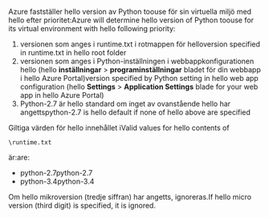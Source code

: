 <span data-ttu-id="020a2-101">Azure fastställer hello version av Python toouse för sin virtuella miljö med hello efter prioritet:</span><span class="sxs-lookup"><span data-stu-id="020a2-101">Azure will determine hello version of Python toouse for its virtual environment with hello following priority:</span></span>

1. <span data-ttu-id="020a2-102">versionen som anges i runtime.txt i rotmappen för hello</span><span class="sxs-lookup"><span data-stu-id="020a2-102">version specified in runtime.txt in hello root folder</span></span>
2. <span data-ttu-id="020a2-103">versionen som anges i Python-inställningen i webbappkonfigurationen hello (hello **inställningar** > **programinställningar** bladet för din webbapp i hello Azure Portal)</span><span class="sxs-lookup"><span data-stu-id="020a2-103">version specified by Python setting in hello web app configuration (hello **Settings** > **Application Settings** blade for your web app in hello Azure Portal)</span></span>
3. <span data-ttu-id="020a2-104">Python-2.7 är hello standard om inget av ovanstående hello har angetts</span><span class="sxs-lookup"><span data-stu-id="020a2-104">python-2.7 is hello default if none of hello above are specified</span></span>

<span data-ttu-id="020a2-105">Giltiga värden för hello innehållet i</span><span class="sxs-lookup"><span data-stu-id="020a2-105">Valid values for hello contents of</span></span> 

    \runtime.txt

<span data-ttu-id="020a2-106">är:</span><span class="sxs-lookup"><span data-stu-id="020a2-106">are:</span></span>

* <span data-ttu-id="020a2-107">python-2.7</span><span class="sxs-lookup"><span data-stu-id="020a2-107">python-2.7</span></span>
* <span data-ttu-id="020a2-108">python-3.4</span><span class="sxs-lookup"><span data-stu-id="020a2-108">python-3.4</span></span>

<span data-ttu-id="020a2-109">Om hello mikroversion (tredje siffran) har angetts, ignoreras.</span><span class="sxs-lookup"><span data-stu-id="020a2-109">If hello micro version (third digit) is specified, it is ignored.</span></span>

